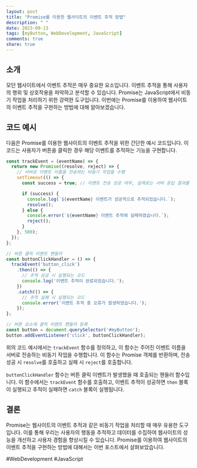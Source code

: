 ```yaml
---
layout: post
title: "Promise를 이용한 웹사이트의 이벤트 추적 방법"
description: " "
date: 2023-09-13
tags: [myButton, WebDevelopment, JavaScript]
comments: true
share: true
---
```


## 소개

모던 웹사이트에서 이벤트 추적은 매우 중요한 요소입니다. 이벤트 추적을 통해 사용자의 행위 및 상호작용을 파악하고 분석할 수 있습니다. Promise는 JavaScript에서 비동기 작업을 처리하기 위한 강력한 도구입니다. 이번에는 Promise를 이용하여 웹사이트의 이벤트 추적을 구현하는 방법에 대해 알아보겠습니다.

## 코드 예시

다음은 Promise를 이용한 웹사이트의 이벤트 추적을 위한 간단한 예시 코드입니다. 이 코드는 사용자가 버튼을 클릭한 경우 해당 이벤트를 추적하는 기능을 구현합니다.

```javascript
const trackEvent = (eventName) => {
  return new Promise((resolve, reject) => {
    // 서버로 이벤트 이름을 전송하는 비동기 작업을 수행
    setTimeout(() => {
      const success = true; // 이벤트 전송 성공 여부, 실제로는 서버 응답 결과를 확인해야 함

      if (success) {
        console.log(`${eventName} 이벤트가 성공적으로 추적되었습니다.`);
        resolve();
      } else {
        console.error(`${eventName} 이벤트 추적에 실패하였습니다.`);
        reject();
      }
    }, 500);
  });
};

// 버튼 클릭 이벤트 핸들러
const buttonClickHandler = () => {
  trackEvent('button_click')
    .then(() => {
      // 추적 성공 시 실행되는 코드
      console.log('이벤트 추적이 완료되었습니다.');
    })
    .catch(() => {
      // 추적 실패 시 실행되는 코드
      console.error('이벤트 추적 중 오류가 발생하였습니다.');
    });
};

// 버튼 요소에 클릭 이벤트 핸들러 등록
const button = document.querySelector('#myButton');
button.addEventListener('click', buttonClickHandler);
```

위의 코드 예시에서는 `trackEvent` 함수를 정의하고, 이 함수는 주어진 이벤트 이름을 서버로 전송하는 비동기 작업을 수행합니다. 이 함수는 Promise 객체를 반환하며, 전송 성공 시 `resolve`를 호출하고 실패 시 `reject`를 호출합니다.

`buttonClickHandler` 함수는 버튼 클릭 이벤트가 발생했을 때 호출되는 핸들러 함수입니다. 이 함수에서는 `trackEvent` 함수를 호출하고, 이벤트 추적이 성공하면 `then` 블록이 실행되고 추적이 실패하면 `catch` 블록이 실행됩니다.

## 결론

Promise는 웹사이트의 이벤트 추적과 같은 비동기 작업을 처리할 때 매우 유용한 도구입니다. 이를 통해 우리는 사용자의 행동을 추적하고 데이터를 수집하여 웹사이트의 성능을 개선하고 사용자 경험을 향상시킬 수 있습니다. Promise를 이용하여 웹사이트의 이벤트 추적을 구현하는 방법에 대해서는 이번 포스트에서 살펴보았습니다.

#WebDevelopment #JavaScript